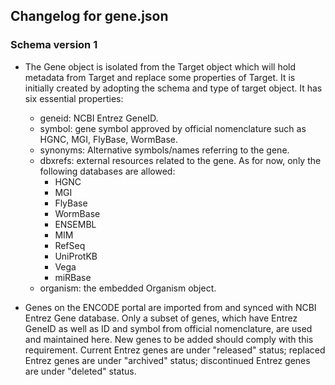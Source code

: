 ## Changelog for gene.json

### Schema version 1

* The Gene object is isolated from the Target object which will hold metadata from Target and replace some properties of Target. It is initially created by adopting the schema and type of target object. It has six essential properties:
  - geneid: NCBI Entrez GeneID.
  - symbol: gene symbol approved by official nomenclature such as HGNC, MGI, FlyBase, WormBase.
  - synonyms: Alternative symbols/names referring to the gene.
  - dbxrefs: external resources related to the gene. As for now, only the following databases are allowed:
    * HGNC
    * MGI
    * FlyBase
    * WormBase
    * ENSEMBL
    * MIM
    * RefSeq
    * UniProtKB
    * Vega
    * miRBase
  - organism: the embedded Organism object.

* Genes on the ENCODE portal are imported from and synced with NCBI Entrez Gene database. Only a subset of genes, which have Entrez GeneID as well as ID and symbol from official nomenclature, are used and maintained here. New genes to be added should comply with this requirement. Current Entrez genes are under "released" status; replaced Entrez genes are under "archived" status; discontinued Entrez genes are under "deleted" status.
